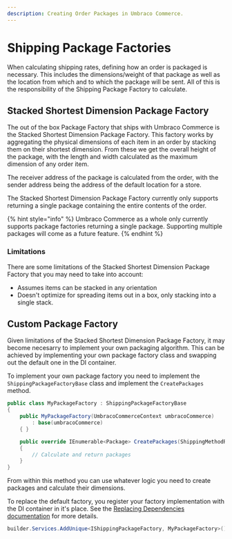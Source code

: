 ```yaml
---
description: Creating Order Packages in Umbraco Commerce.
---
```


# Shipping Package Factories

When calculating shipping rates, defining how an order is packaged is necessary. This includes the dimensions/weight of that package as well as the location from which and to which the package will be sent. All of this is the responsibility of the Shipping Package Factory to calculate.


## Stacked Shortest Dimension Package Factory

The out of the box Package Factory that ships with Umbraco Commerce is the Stacked Shortest Dimension Package Factory. This factory works by aggregating the physical dimensions of each item in an order by stacking them on their shortest dimension. From these we get the overall height of the package, with the length and width calculated as the maximum dimension of any order item.

The receiver address of the package is calculated from the order, with the sender address being the address of the default location for a store.

The Stacked Shortest Dimension Package Factory currently only supports returning a single package containing the entire contents of the order.

{% hint style="info" %}
Umbraco Commerce as a whole only currently supports package factories returning a single package. Supporting multiple packages will come as a future feature.
{% endhint %}

### Limitations

There are some limitations of the Stacked Shortest Dimension Package Factory that you may need to take into account:

* Assumes items can be stacked in any orientation
* Doesn't optimize for spreading items out in a box, only stacking into a single stack.

## Custom Package Factory

Given limitations of the Stacked Shortest Dimension Package Factory, it may become necesarry to implement your own packaging algorithm. This can be achieved by implementing your own package factory class and swapping out the default one in the DI container.

To implement your own package factory you need to implement the `ShippingPackageFactoryBase` class and implement the `CreatePackages` method.

```csharp
public class MyPackageFactory : ShippingPackageFactoryBase
{
    public MyPackageFactory(UmbracoCommerceContext umbracoCommerce)
        : base(umbracoCommerce)
    { }

    public override IEnumerable<Package> CreatePackages(ShippingMethodReadOnly shippingMethod, OrderReadOnly order)
    {
        // Calculate and return packages
    }
}
```

From within this method you can use whatever logic you need to create packages and calculate their dimensions.

To replace the default factory, you register your factory implementation with the DI container in it's place. See the [Replacing Dependencies documentation](../key-concepts/dependency-injection.md#replacing-dependencies) for more details.

```csharp
builder.Services.AddUnique<IShippingPackageFactory, MyPackageFactory>();
```